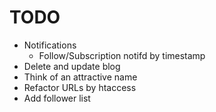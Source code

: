 # TODO

- Notifications
	- Follow/Subscription notifd by timestamp
- Delete and update blog
- Think of an attractive name
- Refactor URLs by htaccess
- Add follower list
